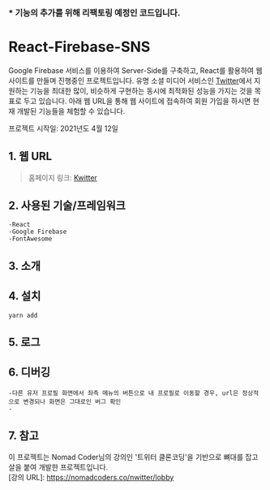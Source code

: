 ### * 기능의 추가를 위해 리팩토링 예정인 코드입니다.

# React-Firebase-SNS

Google Firebase 서비스를 이용하여 Server-Side를 구축하고, React를 활용하여 웹 사이트를 만들며 진행중인 프로젝트입니다. 유명 소셜 미디어 서비스인 [Twitter](https://twitter.com/?lang=ko)에서 지원하는 기능을 최대한 많이, 비슷하게 구현하는 동시에 최적화된 성능을 가지는 것을 목표로 두고 있습니다. 아래 웹 URL을 통해 웹 사이트에 접속하여 회원 가입을 하시면 현재 개발된 기능들을 체험할 수 있습니다.

프로젝트 시작일: 2021년도 4월 12일

## 1. 웹 URL

> 홈페이지 링크: [Kwitter](https://sudo-terry.github.io/Deploy-Kwitter/)

## 2. 사용된 기술/프레임워크

    -React
    -Google Firebase
    -FontAwesome

## 3. 소개

  

## 4. 설치

    yarn add
    
## 5. 로그

## 6. 디버깅

    -다른 유저 프로필 화면에서 좌측 메뉴의 버튼으로 내 프로필로 이동할 경우, url은 정상적으로 변경되나 화면은 그대로인 버그 확인
    -
    
## 7. 참고
이 프로젝트는 Nomad Coder님의 강의인 '트위터 클론코딩'을 기반으로 뼈대를 잡고 살을 붙여 개발한 프로젝트입니다.<br/>
[강의 URL]: https://nomadcoders.co/nwitter/lobby
